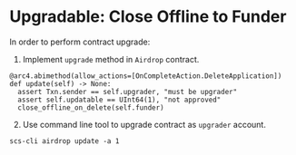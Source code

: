# Upgradable: Close Offline to Funder

In order to perform contract upgrade:

1. Implement `upgrade` method in `Airdrop` contract.

```
@arc4.abimethod(allow_actions=[OnCompleteAction.DeleteApplication])
def update(self) -> None:
  assert Txn.sender == self.upgrader, "must be upgrader"
  assert self.updatable == UInt64(1), "not approved"
  close_offline_on_delete(self.funder)
```

2. Use command line tool to upgrade contract as `upgrader` account.

```
scs-cli airdrop update -a 1
```